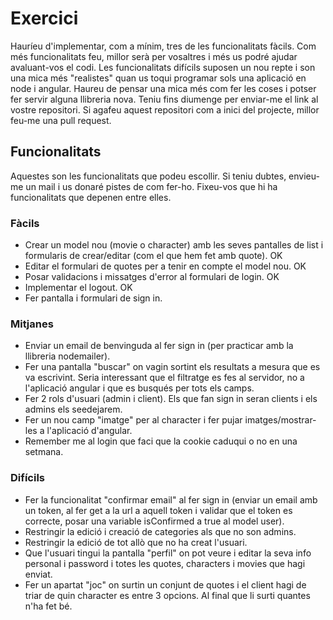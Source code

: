 # Exercici
Hauríeu d'implementar, com a mínim, tres de les funcionalitats fàcils. Com més funcionalitats feu, millor serà per vosaltres i més us podré ajudar avaluant-vos el codi. 
Les funcionalitats difícils suposen un nou repte i son una mica més "realistes" quan us toqui programar sols una aplicació en node i angular. Haureu de pensar una mica més com fer les coses i potser fer servir alguna llibreria nova. 
Teniu fins diumenge per enviar-me el link al vostre repositori. Si agafeu aquest repositori com a inici del projecte, millor feu-me una pull request.

## Funcionalitats
Aquestes son les funcionalitats que podeu escollir. Si teniu dubtes, envieu-me un mail i us donaré pistes de com fer-ho. Fixeu-vos que hi ha funcionalitats que depenen entre elles.

### Fàcils
- Crear un model nou (movie o character) amb les seves pantalles de list i formularis de crear/editar (com el que hem fet amb quote). OK
- Editar el formulari de quotes per a tenir en compte el model nou. OK
- Posar validacions i missatges d'error al formulari de login. OK
- Implementar el logout. OK
- Fer pantalla i formulari de sign in.

### Mitjanes
- Enviar un email de benvinguda al fer sign in (per practicar amb la llibreria nodemailer).
- Fer una pantalla "buscar" on vagin sortint els resultats a mesura que es va escrivint. Seria interessant que el filtratge es fes al servidor, no a l'aplicació angular i que es busqués per tots els camps.
- Fer 2 rols d'usuari (admin i client). Els que fan sign in seran clients i els admins els seedejarem.
- Fer un nou camp "imatge" per al character i fer pujar imatges/mostrar-les a l'aplicació d'angular.
- Remember me al login que faci que la cookie caduqui o no en una setmana.

### Difícils
- Fer la funcionalitat "confirmar email" al fer sign in (enviar un email amb un token, al fer get a la url a aquell token i validar que el token es correcte, posar una variable isConfirmed a true al model user).
- Restringir la edició i creació de categories als que no son admins.
- Restringir la edició de tot allò que no ha creat l'usuari.
- Que l'usuari tingui la pantalla "perfil" on pot veure i editar la seva info personal i password i totes les quotes, characters i movies que hagi enviat.
- Fer un apartat "joc" on surtin un conjunt de quotes i el client hagi de triar de quin character es entre 3 opcions. Al final que li surti quantes n'ha fet bé.
